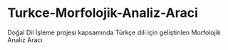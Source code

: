 # Turkce-Morfolojik-Analiz-Araci
Doğal Dil İşleme projesi kapsamında Türkçe dili için geliştirilen Morfolojik Analiz Aracı
